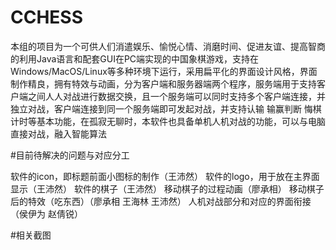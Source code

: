 # CCHESS
本组的项目为一个可供人们消遣娱乐、愉悦心情、消磨时间、促进友谊、提高智商的利用Java语言和配套GUI在PC端实现的中国象棋游戏，支持在Windows/MacOS/Linux等多种环境下运行，采用扁平化的界面设计风格，界面制作精良，拥有特效与动画，分为客户端和服务器端两个程序，服务端用于支持客户端之间人人对战进行数据交换，且一个服务端可以同时支持多个客户端连接，并独立对战，客户端连接到同一个服务端即可发起对战，并支持认输 输赢判断 悔棋 计时等基本功能，在孤寂无聊时，本软件也具备单机人机对战的功能，可以与电脑直接对战，融入智能算法

#目前待解决的问题与对应分工

软件的icon，即标题前面小图标的制作（王沛然）
软件的logo，用于放在主界面显示（王沛然）
软件的棋子（王沛然）
移动棋子的过程动画（廖承相）
移动棋子后的特效（吃东西）（廖承相 王海林 王沛然）
人机对战部分和对应的界面衔接（侯伊为 赵倩锐）

#相关截图